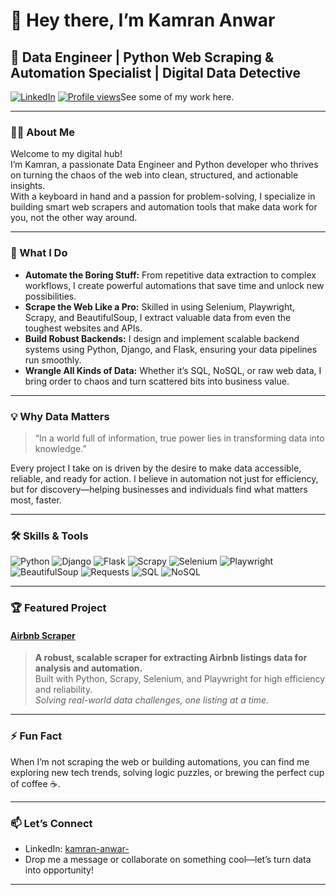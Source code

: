 # 👋 Hey there, I’m Kamran Anwar

## 🐍 Data Engineer | Python Web Scraping & Automation Specialist | Digital Data Detective

[![LinkedIn](https://img.shields.io/badge/LinkedIn-blue?style=flat-square&logo=linkedin&logoColor=white&link=https://www.linkedin.com/in/kamran-anwar-/)](https://www.linkedin.com/in/kamran-anwar-/)
[![Profile views](https://komarev.com/ghpvc/?username=Kamran6789)](https://github.com/Kamran6789)See some of my work here.

---

### 👨‍💻 About Me

Welcome to my digital hub!  
I’m Kamran, a passionate Data Engineer and Python developer who thrives on turning the chaos of the web into clean, structured, and actionable insights.  
With a keyboard in hand and a passion for problem-solving, I specialize in building smart web scrapers and automation tools that make data work for you, not the other way around.

---

### 🚀 What I Do

- **Automate the Boring Stuff:** From repetitive data extraction to complex workflows, I create powerful automations that save time and unlock new possibilities.
- **Scrape the Web Like a Pro:** Skilled in using Selenium, Playwright, Scrapy, and BeautifulSoup, I extract valuable data from even the toughest websites and APIs.
- **Build Robust Backends:** I design and implement scalable backend systems using Python, Django, and Flask, ensuring your data pipelines run smoothly.
- **Wrangle All Kinds of Data:** Whether it’s SQL, NoSQL, or raw web data, I bring order to chaos and turn scattered bits into business value.

---

### 💡 Why Data Matters

> “In a world full of information, true power lies in transforming data into knowledge.”

Every project I take on is driven by the desire to make data accessible, reliable, and ready for action. I believe in automation not just for efficiency, but for discovery—helping businesses and individuals find what matters most, faster.

---

### 🛠️ Skills & Tools

![Python](https://img.shields.io/badge/-Python-3776AB?logo=python&logoColor=white&style=flat)
![Django](https://img.shields.io/badge/-Django-092E20?logo=django&logoColor=white&style=flat)
![Flask](https://img.shields.io/badge/-Flask-000000?logo=flask&logoColor=white&style=flat)
![Scrapy](https://img.shields.io/badge/-Scrapy-9E9E9E?logo=scrapy&logoColor=white&style=flat)
![Selenium](https://img.shields.io/badge/-Selenium-43B02A?logo=selenium&logoColor=white&style=flat)
![Playwright](https://img.shields.io/badge/-Playwright-2e2e2e?logo=playwright&logoColor=green&style=flat)
![BeautifulSoup](https://img.shields.io/badge/-BeautifulSoup-8B4513?style=flat)
![Requests](https://img.shields.io/badge/-requests-20232A?style=flat)
![SQL](https://img.shields.io/badge/-SQL-4479A1?logo=postgresql&logoColor=white&style=flat)
![NoSQL](https://img.shields.io/badge/-NoSQL-4DB33D?logo=mongodb&logoColor=white&style=flat)

---

### 🏆 Featured Project

#### [Airbnb Scraper](#)
> **A robust, scalable scraper for extracting Airbnb listings data for analysis and automation.**  
> Built with Python, Scrapy, Selenium, and Playwright for high efficiency and reliability.  
> _Solving real-world data challenges, one listing at a time._

---

### ⚡ Fun Fact

When I’m not scraping the web or building automations, you can find me exploring new tech trends, solving logic puzzles, or brewing the perfect cup of coffee ☕️.

---

### 📫 Let’s Connect

- LinkedIn: [kamran-anwar-](https://www.linkedin.com/in/kamran-anwar-/)
- Drop me a message or collaborate on something cool—let’s turn data into opportunity!

---


